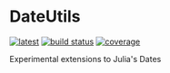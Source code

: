 # DateUtils
[![latest](https://img.shields.io/badge/docs-latest-blue.svg)](https://invenia.pages.invenia.ca/DateUtils.jl/)
[![build status](https://gitlab.invenia.ca/invenia/DateUtils.jl/badges/master/build.svg)](https://gitlab.invenia.ca/invenia/DateUtils.jl/commits/master)
[![coverage](https://gitlab.invenia.ca/invenia/DateUtils.jl/badges/master/coverage.svg)](https://gitlab.invenia.ca/invenia/DateUtils.jl/commits/master)

Experimental extensions to Julia's Dates
